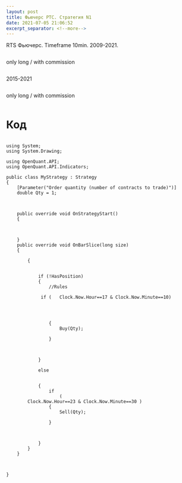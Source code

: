 ```yaml
---
layout: post
title: Фьючерс РТС. Стратегия N1
date: 2021-07-05 21:06:52
excerpt_separator: <!--more-->
---
```


RTS Фьючерс. Timeframe 10min. 2009-2021.

<!--more-->

<img src="https://raw.githubusercontent.com/Ragve-hub/scribble/gh-pages/images/seasonal1_ch.png" alt="">

only long / with commission

<img src="https://raw.githubusercontent.com/Ragve-hub/scribble/gh-pages/images/seasonal1_p.png" alt="">



2015-2021

<img src="https://raw.githubusercontent.com/Ragve-hub/scribble/gh-pages/images/seasonal1_ch2.png" alt="">

only long / with commission

<img src="https://raw.githubusercontent.com/Ragve-hub/scribble/gh-pages/images/seasonal1_p2.png" alt="">

# Код

```

using System;
using System.Drawing;

using OpenQuant.API;
using OpenQuant.API.Indicators;

public class MyStrategy : Strategy
{
	[Parameter("Order quantity (number of contracts to trade)")]
	double Qty = 1;

	

	public override void OnStrategyStart()
	{
		

		
	}
	public override void OnBarSlice(long size)
	{

		{
			
         
			if (!HasPosition)
			{
				//Rules
				
			 if (	Clock.Now.Hour==17 & Clock.Now.Minute==10)
					
					
					
				
				{
					Buy(Qty);
				
				}
			
		

			}
			
			else
			
			
			{
				if 			
					(
		Clock.Now.Hour==23 & Clock.Now.Minute==30 )
				{
					Sell(Qty);
					
				}
				
			
			
			}
		}
	}

	

}

```	
















